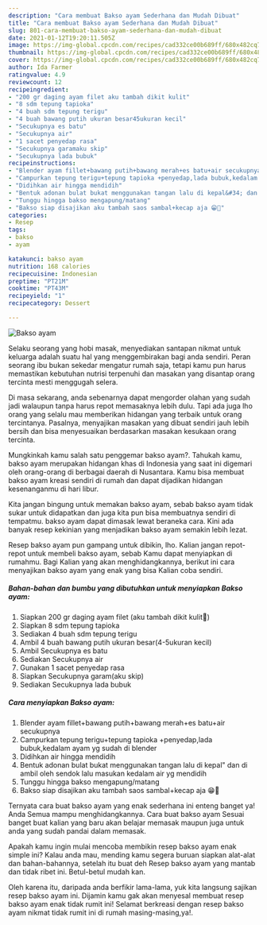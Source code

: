 ```yaml
---
description: "Cara membuat Bakso ayam Sederhana dan Mudah Dibuat"
title: "Cara membuat Bakso ayam Sederhana dan Mudah Dibuat"
slug: 801-cara-membuat-bakso-ayam-sederhana-dan-mudah-dibuat
date: 2021-01-12T19:20:11.505Z
image: https://img-global.cpcdn.com/recipes/cad332ce00b689ff/680x482cq70/bakso-ayam-foto-resep-utama.jpg
thumbnail: https://img-global.cpcdn.com/recipes/cad332ce00b689ff/680x482cq70/bakso-ayam-foto-resep-utama.jpg
cover: https://img-global.cpcdn.com/recipes/cad332ce00b689ff/680x482cq70/bakso-ayam-foto-resep-utama.jpg
author: Ida Farmer
ratingvalue: 4.9
reviewcount: 12
recipeingredient:
- "200 gr daging ayam filet aku tambah dikit kulit"
- "8 sdm tepung tapioka"
- "4 buah sdm tepung terigu"
- "4 buah bawang putih ukuran besar45ukuran kecil"
- "Secukupnya es batu"
- "Secukupnya air"
- "1 sacet penyedap rasa"
- "Secukupnya garamaku skip"
- "Secukupnya lada bubuk"
recipeinstructions:
- "Blender ayam fillet+bawang putih+bawang merah+es batu+air secukupnya"
- "Campurkan tepung terigu+tepung tapioka +penyedap,lada bubuk,kedalam ayam yg sudah di blender"
- "Didihkan air hingga mendidih"
- "Bentuk adonan bulat bukat menggunakan tangan lalu di kepal&#34; dan di ambil oleh sendok lalu masukan kedalam air yg mendidih"
- "Tunggu hingga bakso mengapung/matang"
- "Bakso siap disajikan aku tambah saos sambal+kecap aja 😁🤭"
categories:
- Resep
tags:
- bakso
- ayam

katakunci: bakso ayam 
nutrition: 168 calories
recipecuisine: Indonesian
preptime: "PT21M"
cooktime: "PT43M"
recipeyield: "1"
recipecategory: Dessert

---
```



![Bakso ayam](https://img-global.cpcdn.com/recipes/cad332ce00b689ff/680x482cq70/bakso-ayam-foto-resep-utama.jpg)

Selaku seorang yang hobi masak, menyediakan santapan nikmat untuk keluarga adalah suatu hal yang menggembirakan bagi anda sendiri. Peran seorang ibu bukan sekedar mengatur rumah saja, tetapi kamu pun harus memastikan kebutuhan nutrisi terpenuhi dan masakan yang disantap orang tercinta mesti menggugah selera.

Di masa  sekarang, anda sebenarnya dapat mengorder olahan yang sudah jadi walaupun tanpa harus repot memasaknya lebih dulu. Tapi ada juga lho orang yang selalu mau memberikan hidangan yang terbaik untuk orang tercintanya. Pasalnya, menyajikan masakan yang dibuat sendiri jauh lebih bersih dan bisa menyesuaikan berdasarkan masakan kesukaan orang tercinta. 



Mungkinkah kamu salah satu penggemar bakso ayam?. Tahukah kamu, bakso ayam merupakan hidangan khas di Indonesia yang saat ini digemari oleh orang-orang di berbagai daerah di Nusantara. Kamu bisa membuat bakso ayam kreasi sendiri di rumah dan dapat dijadikan hidangan kesenanganmu di hari libur.

Kita jangan bingung untuk memakan bakso ayam, sebab bakso ayam tidak sukar untuk didapatkan dan juga kita pun bisa membuatnya sendiri di tempatmu. bakso ayam dapat dimasak lewat beraneka cara. Kini ada banyak resep kekinian yang menjadikan bakso ayam semakin lebih lezat.

Resep bakso ayam pun gampang untuk dibikin, lho. Kalian jangan repot-repot untuk membeli bakso ayam, sebab Kamu dapat menyiapkan di rumahmu. Bagi Kalian yang akan menghidangkannya, berikut ini cara menyajikan bakso ayam yang enak yang bisa Kalian coba sendiri.

<!--inarticleads1-->

##### Bahan-bahan dan bumbu yang dibutuhkan untuk menyiapkan Bakso ayam:

1. Siapkan 200 gr daging ayam filet (aku tambah dikit kulit🤭)
1. Siapkan 8 sdm tepung tapioka
1. Sediakan 4 buah sdm tepung terigu
1. Ambil 4 buah bawang putih ukuran besar(4-5ukuran kecil)
1. Ambil Secukupnya es batu
1. Sediakan Secukupnya air
1. Gunakan 1 sacet penyedap rasa
1. Siapkan Secukupnya garam(aku skip)
1. Sediakan Secukupnya lada bubuk




<!--inarticleads2-->

##### Cara menyiapkan Bakso ayam:

1. Blender ayam fillet+bawang putih+bawang merah+es batu+air secukupnya
1. Campurkan tepung terigu+tepung tapioka +penyedap,lada bubuk,kedalam ayam yg sudah di blender
1. Didihkan air hingga mendidih
1. Bentuk adonan bulat bukat menggunakan tangan lalu di kepal&#34; dan di ambil oleh sendok lalu masukan kedalam air yg mendidih
1. Tunggu hingga bakso mengapung/matang
1. Bakso siap disajikan aku tambah saos sambal+kecap aja 😁🤭




Ternyata cara buat bakso ayam yang enak sederhana ini enteng banget ya! Anda Semua mampu menghidangkannya. Cara buat bakso ayam Sesuai banget buat kalian yang baru akan belajar memasak maupun juga untuk anda yang sudah pandai dalam memasak.

Apakah kamu ingin mulai mencoba membikin resep bakso ayam enak simple ini? Kalau anda mau, mending kamu segera buruan siapkan alat-alat dan bahan-bahannya, setelah itu buat deh Resep bakso ayam yang mantab dan tidak ribet ini. Betul-betul mudah kan. 

Oleh karena itu, daripada anda berfikir lama-lama, yuk kita langsung sajikan resep bakso ayam ini. Dijamin kamu gak akan menyesal membuat resep bakso ayam enak tidak rumit ini! Selamat berkreasi dengan resep bakso ayam nikmat tidak rumit ini di rumah masing-masing,ya!.

